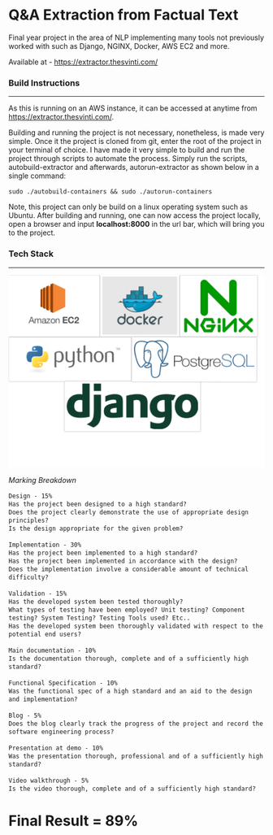# Q&A Extraction from Factual Text

Final year project in the area of NLP implementing many tools not previously worked with such as Django, NGINX, Docker, AWS EC2 and more.

Available at - https://extractor.thesvinti.com/

### Build Instructions
---
As this is running on an AWS instance, it can be accessed at anytime from
https://extractor.thesvinti.com/.

Building and running the project is  not necessary,  nonetheless, is made very simple. Once it the project is cloned from git, enter the root of the project in your terminal of choice. I have made it very simple to build and run the project through scripts to automate the process. Simply run the scripts, autobuild-extractor and afterwards, autorun-extractor as shown below in a single command:

```
sudo ./autobuild-containers && sudo ./autorun-containers
```

Note, this project can only be build on a linux operating system such as Ubuntu.
After building and running, one can now access the project locally, open a browser and input **localhost:8000** in the url bar, which will bring you to the project.

### Tech Stack
---
![Stack](stack.png)


*Marking Breakdown*
```
Design - 15%
Has the project been designed to a high standard?
Does the project clearly demonstrate the use of appropriate design principles?
Is the design appropriate for the given problem?

Implementation - 30%
Has the project been implemented to a high standard?
Has the project been implemented in accordance with the design?
Does the implementation involve a considerable amount of technical difficulty?

Validation - 15%
Has the developed system been tested thoroughly?
What types of testing have been employed? Unit testing? Component testing? System Testing? Testing Tools used? Etc..
Has the developed system been thoroughly validated with respect to the potential end users?

Main documentation - 10%
Is the documentation thorough, complete and of a sufficiently high standard?

Functional Specification - 10%
Was the functional spec of a high standard and an aid to the design and implementation?

Blog - 5%
Does the blog clearly track the progress of the project and record the software engineering process?

Presentation at demo - 10%
Was the presentation thorough, professional and of a sufficiently high standard?

Video walkthrough - 5%
Is the video thorough, complete and of a sufficiently high standard? 
```

# Final Result = 89%
